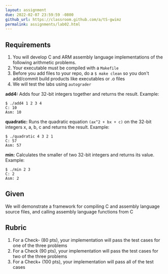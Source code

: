 ```yaml
---
layout: assignment
due: 2022-02-07 23:59:59 -0800
github_url: https://classroom.github.com/a/tS-gwimz
permalink: assignments/lab02.html
---
```


## Requirements

1. You will develop C and ARM assembly language implementations of the following arithmetic problems. 
1. Your executable must be compiled with a `Makefile`
1. Before you add files to your repo, do a `$ make clean` so you don't add/commit build products like executables or .o files
1. We will test the labs using `autograder`

**add4:** Adds four 32-bit integers together and returns the result. Example:
```
$ ./add4 1 2 3 4
C: 10
Asm: 10
```
**quadratic:** Runs the quadratic equation `(ax^2 + bx + c)` on the 32-bit integers x, a, b, c and returns the result. Example:
```
$ ./quadratic 4 3 2 1
C: 57
Asm: 57
```
**min:** Calculates the smaller of two 32-bit integers and returns its value. Example:
```
$ ./min 2 3
C: 2
Asm: 2
```
## Given
We will demonstrate a framework for compiling C and assembly language source files, and calling assembly language functions from C

## Rubric
1. For a Check- (80 pts), your implementation will pass the test cases for one of the three problems
1. For a Check (90 pts), your implementation will pass the test cases for two of the three problems
1. For a Check+ (100 pts), your implementation will pass all of the test cases
